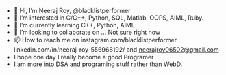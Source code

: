 - 👋 Hi, I’m Neeraj Roy, @blacklistperformer
- 👀 I’m interested in C/C++, Python, SQL, Matlab, OOPS, AIML, Ruby.
- 🌱 I’m currently learning C++, Python, AIML
- 💞️ I’m looking to collaborate on ... Not sure right now
- 📫 How to reach me on instagram.com/blacklistperformer linkedin.com/in/neeraj-roy-556968192/ and neerajroy06502@gmail.com
- I hope one day I really become a good Programer
- I am more into DSA and programing stuff rather than WebD.

<!---
blacklistperformer/blacklistperformer is a ✨ special ✨ repository because its `README.md` (this file) appears on your GitHub profile.
You can click the Preview link to take a look at your changes.
--->
